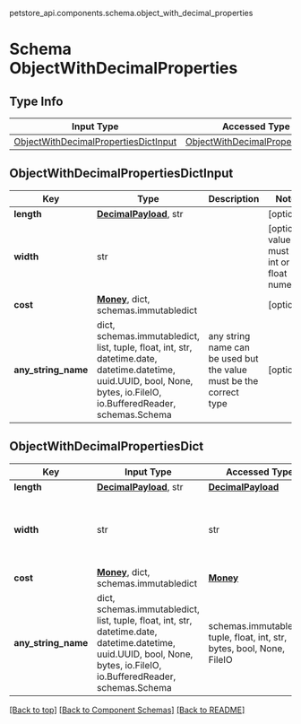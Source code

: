 petstore_api.components.schema.object_with_decimal_properties
# Schema ObjectWithDecimalProperties

## Type Info
Input Type | Accessed Type | Description | Notes
------------ | ------------- | ------------- | -------------
[ObjectWithDecimalPropertiesDictInput](#objectwithdecimalpropertiesdictinput) | [ObjectWithDecimalPropertiesDict](#objectwithdecimalpropertiesdict) |  |

## ObjectWithDecimalPropertiesDictInput
Key | Type |  Description | Notes
------------ | ------------- | ------------- | -------------
**length** | [**DecimalPayload**](decimal_payload.md), str |  | [optional]
**width** | str |  | [optional] value must be int or float numeric
**cost** | [**Money**](money.md), dict, schemas.immutabledict |  | [optional]
**any_string_name** | dict, schemas.immutabledict, list, tuple, float, int, str, datetime.date, datetime.datetime, uuid.UUID, bool, None, bytes, io.FileIO, io.BufferedReader, schemas.Schema | any string name can be used but the value must be the correct type | [optional]

## ObjectWithDecimalPropertiesDict
Key | Input Type | Accessed Type | Description | Notes
------------ | ------------- | ------------- | ------------- | -------------
**length** | [**DecimalPayload**](decimal_payload.md), str | [**DecimalPayload**](decimal_payload.md) |  | [optional]
**width** | str | str |  | [optional] value must be int or float numeric
**cost** | [**Money**](money.md), dict, schemas.immutabledict | [**Money**](money.md) |  | [optional]
**any_string_name** | dict, schemas.immutabledict, list, tuple, float, int, str, datetime.date, datetime.datetime, uuid.UUID, bool, None, bytes, io.FileIO, io.BufferedReader, schemas.Schema | schemas.immutabledict, tuple, float, int, str, bytes, bool, None, FileIO | any string name can be used but the value must be the correct type | [optional]

[[Back to top]](#top) [[Back to Component Schemas]](../../../README.md#Component-Schemas) [[Back to README]](../../../README.md)

